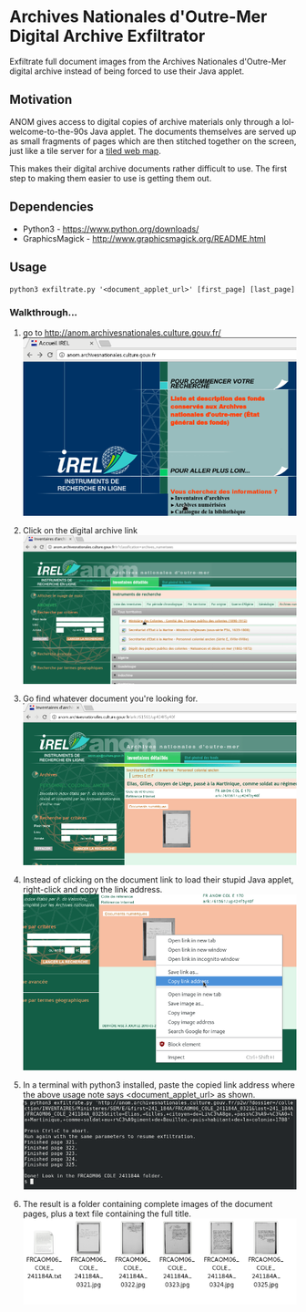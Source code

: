 # Archives Nationales d'Outre-Mer Digital Archive Exfiltrator
Exfiltrate full document images from the Archives Nationales d'Outre-Mer digital archive instead of being forced to use their Java applet.

## Motivation
ANOM gives access to digital copies of archive materials only through a lol-welcome-to-the-90s Java applet. The documents themselves are served up as small fragments of pages which are then stitched together on the screen, just like a tile server for a [tiled web map](https://en.wikipedia.org/wiki/Tiled_web_map).

This makes their digital archive documents rather difficult to use.
The first step to making them easier to use is getting them out.

## Dependencies
* Python3 - https://www.python.org/downloads/
* GraphicsMagick - http://www.graphicsmagick.org/README.html

## Usage
`python3 exfiltrate.py '<document_applet_url>' [first_page] [last_page]`

### Walkthrough...
1. go to http://anom.archivesnationales.culture.gouv.fr/
![ANOM front page](screenshots/screen1.png)

2. Click on the digital archive link
![digital archive](screenshots/screen2.png)

3. Go find whatever document you're looking for.
![example document](screenshots/screen3.png)

4. Instead of clicking on the document link to load their stupid Java applet, right-click and copy the link address.
![copy the link url](screenshots/screen4.png)

5. In a terminal with python3 installed, paste the copied link address where the above usage note says \<document_applet_url\> as shown.
![running the command](screenshots/screen5.png)

6. The result is a folder containing complete images of the document pages, plus a text file containing the full title.
![resulting files](screenshots/screen6.png)
